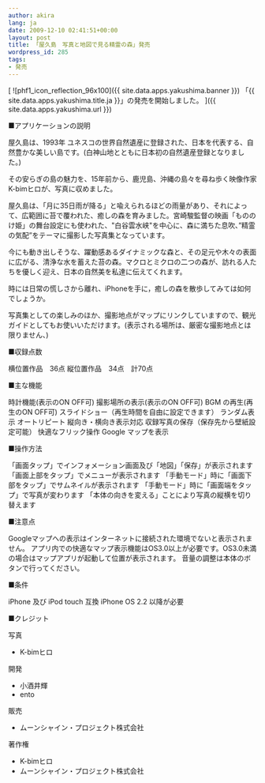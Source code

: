 ```yaml
---
author: akira
lang: ja
date: 2009-12-10 02:41:51+00:00
layout: post
title: 「屋久島　写真と地図で見る精霊の森」発売
wordpress_id: 285
tags:
- 発売
---
```


[
![phf1_icon_reflection_96x100]({{ site.data.apps.yakushima.banner }})
「{{ site.data.apps.yakushima.title.ja }}」の発売を開始しました。
]({{ site.data.apps.yakushima.url }})

■アプリケーションの説明

屋久島は、1993年 ユネスコの世界自然遺産に登録された、日本を代表する、自然豊かな美しい島です。(白神山地とともに日本初の自然遺産登録となりました。)

その安らぎの島の魅力を、15年前から、鹿児島、沖縄の島々を尋ね歩く映像作家K-bimヒロが、写真に収めました。

屋久島は、「月に35日雨が降る」と喩えられるほどの雨量があり、それによって、広範囲に苔で覆われた、癒しの森を育みました。宮崎駿監督の映画「もののけ姫」の舞台設定にも使われた、"白谷雲水峡"を中心に、森に満ちた息吹、”精霊の気配”をテーマに撮影した写真集となっています。

今にも動き出しそうな、躍動感あるダイナミックな森と、その足元や木々の表面に広がる、清浄な水を蓄えた苔の森。マクロとミクロの二つの森が、訪れる人たちを優しく迎え、日本の自然美を私達に伝えてくれます。

時には日常の慌しさから離れ、iPhoneを手に，癒しの森を散歩してみては如何でしょうか。

写真集としての楽しみのほか、撮影地点がマップにリンクしていますので、観光ガイドとしてもお使いいただけます。(表示される場所は、厳密な撮影地点とは限りません、)

■収録点数

横位置作品　36点    縦位置作品　34点　計70点

■主な機能

時計機能(表示のON OFF可)
撮影場所の表示(表示のON OFF可)
BGM の再生(再生のON OFF可)
スライドショー（再生時間を自由に設定できます）
ランダム表示
オートリピート
縦向き・横向き表示対応
収録写真の保存（保存先から壁紙設定可能）
快適なフリック操作
Google マップを表示

■操作方法

「画面タップ」でインフォメーション画面及び「地図」「保存」が表示されます
「画面上部をタップ」でメニューが表示されます
「手動モード」時に「画面下部をタップ」でサムネイルが表示されます
「手動モード」時に「画面端をタップ」で写真が変わります
「本体の向きを変える」ことにより写真の縦横を切り替えます

■注意点

Googleマップへの表示はインターネットに接続された環境でないと表示されません。
アプリ内での快適なマップ表示機能はOS3.0以上が必要です。OS3.0未満の場合はマップアプリが起動して位置が表示されます。
音量の調整は本体のボタンで行ってください。

■条件

iPhone 及び iPod touch 互換
iPhone OS 2.2 以降が必要

■クレジット

写真

- K-bimヒロ

開発

- 小酒井輝
- ento

販売

- ムーンシャイン・プロジェクト株式会社

著作権

- K-bimヒロ
- ムーンシャイン・プロジェクト株式会社

